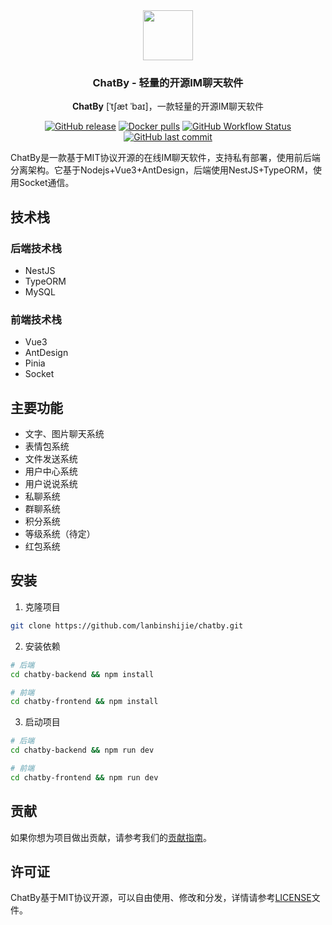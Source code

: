 <center><img src="https://s1.ax1x.com/2023/04/29/p93V78A.png" style="height: 80px; width:80px;"></img></center>

<h3 style="text-align: center">ChatBy - 轻量的开源IM聊天软件</h3>
<p align="center"><b>ChatBy</b> [ˈtʃæt ˈbaɪ]，一款轻量的开源IM聊天软件</p>

<p align="center">
    <a href="https://github.com/lanbinshijie/ChatBy"><img alt="GitHub release" src="https://img.shields.io/github/release/lanbinshijie/ChatBy.svg?style=flat-square&include_prereleases" /></a>
    <a href="https://github.com/lanbinshijie/ChatBy"><img alt="Docker pulls" src="https://img.shields.io/github/license/lanbinshijie/ChatBy?style=flat-square&color=yellow" /></a>
    <a href="https://github.com/lanbinshijie/ChatBy"><img alt="GitHub Workflow Status" src="https://img.shields.io/github/issues-raw/lanbinshijie/ChatBy?style=flat-square" /></a><a href="https://github.com/lanbinshijie/ChatBy"><img alt="GitHub last commit" src="https://img.shields.io/github/stars/lanbinshijie/ChatBy?label=Github%20Stars&style=flat-square" /></a>
</p>

ChatBy是一款基于MIT协议开源的在线IM聊天软件，支持私有部署，使用前后端分离架构。它基于Nodejs+Vue3+AntDesign，后端使用NestJS+TypeORM，使用Socket通信。

## 技术栈

### 后端技术栈

- NestJS
- TypeORM
- MySQL

### 前端技术栈

- Vue3
- AntDesign
- Pinia
- Socket

## 主要功能

- 文字、图片聊天系统
- 表情包系统
- 文件发送系统
- 用户中心系统
- 用户说说系统
- 私聊系统
- 群聊系统
- 积分系统
- 等级系统（待定）
- 红包系统

## 安装

1. 克隆项目

```bash
git clone https://github.com/lanbinshijie/chatby.git
```

2. 安装依赖

```bash
# 后端
cd chatby-backend && npm install

# 前端
cd chatby-frontend && npm install
```

3. 启动项目

```bash
# 后端
cd chatby-backend && npm run dev

# 前端
cd chatby-frontend && npm run dev
```


## 贡献

如果你想为项目做出贡献，请参考我们的[贡献指南](https://github.com/lanbinshijie/chatby/blob/main/CONTRIBUTING.md)。

## 许可证

ChatBy基于MIT协议开源，可以自由使用、修改和分发，详情请参考[LICENSE](https://github.com/lanbinshijie/chatby/blob/main/LICENSE)文件。



